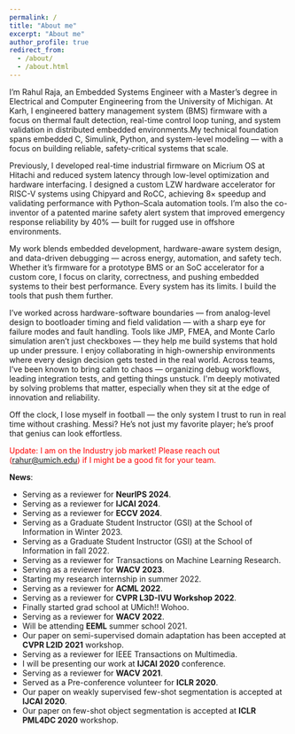 ```yaml
---
permalink: /
title: "About me"
excerpt: "About me"
author_profile: true
redirect_from: 
  - /about/
  - /about.html
---
```

I’m Rahul Raja, an Embedded Systems Engineer with a Master’s degree in Electrical and Computer Engineering from the University of Michigan. At Karh, I engineered battery management system (BMS) firmware with a focus on thermal fault detection, real-time control loop tuning, and system validation in distributed embedded environments.My technical foundation spans embedded C, Simulink, Python, and system-level modeling — with a focus on building reliable, safety-critical systems that scale.

Previously, I developed real-time industrial firmware on Micrium OS at Hitachi and reduced system latency through low-level optimization and hardware interfacing. I designed a custom LZW hardware accelerator for RISC-V systems using Chipyard and RoCC, achieving 8× speedup and validating performance with Python–Scala automation tools. I’m also the co-inventor of a patented marine safety alert system that improved emergency response reliability by 40% — built for rugged use in offshore environments.

My work blends embedded development, hardware-aware system design, and data-driven debugging — across energy, automation, and safety tech. Whether it’s firmware for a prototype BMS or an SoC accelerator for a custom core, I focus on clarity, correctness, and pushing embedded systems to their best performance.
Every system has its limits. I build the tools that push them further.

I’ve worked across hardware-software boundaries — from analog-level design to bootloader timing and field validation — with a sharp eye for failure modes and fault handling. Tools like JMP, FMEA, and Monte Carlo simulation aren’t just checkboxes — they help me build systems that hold up under pressure. I enjoy collaborating in high-ownership environments where every design decision gets tested in the real world. Across teams, I’ve been known to bring calm to chaos — organizing debug workflows, leading integration tests, and getting things unstuck. I'm deeply motivated by solving problems that matter, especially when they sit at the edge of innovation and reliability.

Off the clock, I lose myself in football — the only system I trust to run in real time without crashing. Messi? He’s not just my favorite player; he’s proof that genius can look effortless.

<span style="color:red"> Update: I am on the Industry job market! Please reach out (rahur@umich.edu) if I might be a good fit for your team. </span>

**News**:

<ul>
  <li> Serving as a reviewer for <b>NeurIPS 2024</b>. </li>
  <li> Serving as a reviewer for <b>IJCAI 2024</b>. </li>
  <li> Serving as a reviewer for <b>ECCV 2024</b>. </li>
  <li> Serving as a Graduate Student Instructor (GSI) at the School of Information in Winter 2023.</li>
  <li> Serving as a Graduate Student Instructor (GSI) at the School of Information in fall 2022.</li>
  <li> Serving as a reviewer for Transactions on Machine Learning Research. </li>  
  <li> Serving as a reviewer for <b>WACV 2023</b>. </li>
  <li> Starting my research internship in summer 2022. </li>
  <li> Serving as a reviewer for <b>ACML 2022</b>. </li>
  <li> Serving as a reviewer for <b>CVPR L3D-IVU Workshop 2022</b>. </li>
  <li> Finally started grad school at UMich!! Wohoo. </li>
  <li> Serving as a reviewer for <b>WACV 2022</b>. </li>
  <li> Will be attending <b>EEML</b> summer school 2021. </li> 
  <li> Our paper on semi-supervised domain adaptation has been accepted at <b>CVPR L2ID 2021</b> workshop. </li>
  <li> Serving as a reviewer for IEEE Transactions on Multimedia. </li>
  <li> I will be presenting our work at <b>IJCAI 2020</b> conference. </li>
  <li> Serving as a reviewer for <b>WACV 2021</b>. </li>
  <li> Served as a Pre-conference volunteer for <b>ICLR 2020</b>. </li>
  <li> Our paper on weakly supervised few-shot segmentation is accepted at <b>IJCAI 2020</b>. </li>
  <li> Our paper on few-shot object segmentation is accepted at <b>ICLR PML4DC 2020</b> workshop. </li> </ul>
